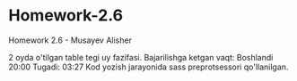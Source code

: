 # Homework-2.6
Homework 2.6 - Musayev Alisher

2 oyda o'tilgan table tegi uy fazifasi. Bajarilishga ketgan vaqt: Boshlandi 20:00 Tugadi: 03:27
Kod yozish jarayonida sass preprotsessori qo'llanilgan. 
